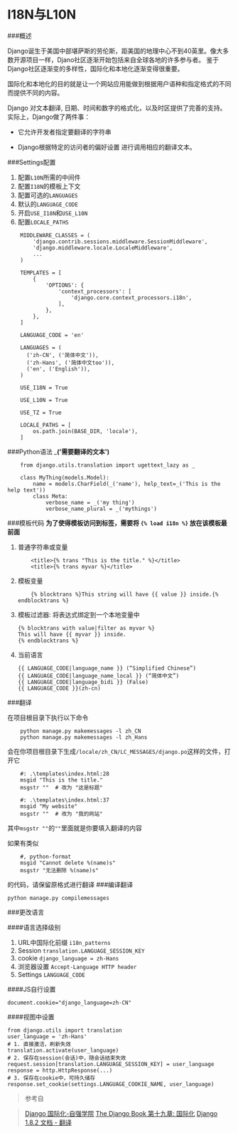 I18N与L10N
===
###概述

Django诞生于美国中部堪萨斯的劳伦斯，距美国的地理中心不到40英里。像大多数开源项目一样，Djano社区逐渐开始包括来自全球各地的许多参与者。 鉴于Django社区逐渐变的多样性，国际化和本地化逐渐变得很重要。

国际化和本地化的目的就是让一个网站应用能做到根据用户语种和指定格式的不同而提供不同的内容。

Django 对文本翻译, 日期、时间和数字的格式化，以及时区提供了完善的支持。实际上，Django做了两件事：

+ 它允许开发者指定要翻译的字符串

+ Django根据特定的访问者的偏好设置 进行调用相应的翻译文本。

###Settings配置
1. 配置`L10N`所需的中间件
2. 配置`I18N`的模板上下文
3. 配置可选的`LANGUAGES`
4. 默认的`LANGUAGE_CODE`
5. 开启`USE_I18N`和`USE_L10N`
6. 配置`LOCALE_PATHS`

```
	MIDDLEWARE_CLASSES = (
        'django.contrib.sessions.middleware.SessionMiddleware',
	    'django.middleware.locale.LocaleMiddleware',
	    ...
	)

	TEMPLATES = [
	    {
	        'OPTIONS': {
	            'context_processors': [
	                'django.core.context_processors.i18n',
	            ],
	        },
	    },
	]

	LANGUAGE_CODE = 'en'

	LANGUAGES = (
	  ('zh-CN', ('简体中文')),
	  ('zh-Hans', ('简体中文too')),
	  ('en', ('English')),
	)

	USE_I18N = True

	USE_L10N = True

	USE_TZ = True

	LOCALE_PATHS = [
	    os.path.join(BASE_DIR, 'locale'),
	]
```
###Python语法
___('需要翻译的文本')__

```
	from django.utils.translation import ugettext_lazy as _

	class MyThing(models.Model):
	    name = models.CharField(_('name'), help_text=_('This is the help text'))
	    class Meta:
	        verbose_name = _('my thing')
	        verbose_name_plural = _('mythings')
```

###模板代码
__为了使得模板访问到标签，需要将  `{% load i18n %}` 放在该模板最前面__

1. 普通字符串或变量

	```
		<title>{% trans "This is the title." %}</title>
		<title>{% trans myvar %}</title>
	```
2. 模板变量

	```
		{% blocktrans %}This string will have {{ value }} inside.{% endblocktrans %}
	```
3. 模板过滤器: 将表达式绑定到一个本地变量中
	```
	{% blocktrans with value|filter as myvar %}
	This will have {{ myvar }} inside.
	{% endblocktrans %}
	```
4. 当前语言
	```
	{{ LANGUAGE_CODE|language_name }} (“Simplified Chinese”)
	{{ LANGUAGE_CODE|language_name_local }} (“简体中文”)
	{{ LANGUAGE_CODE|language_bidi }} (False)
	{{ LANGUAGE_CODE }}(zh-cn)
	```

###翻译

在项目根目录下执行以下命令

```
	python manage.py makemessages -l zh_CN
	python manage.py makemessages -l zh_Hans
```
会在你项目根目录下生成`/locale/zh_CN/LC_MESSAGES/django.po`这样的文件，打开它

```
	#: .\templates\index.html:28
	msgid "This is the title."
	msgstr ""  # 改为 "这是标题"

	#: .\templates\index.html:37
	msgid "My website"
	msgstr ""  # 改为 "我的网站"
```
其中`msgstr ""`的`""`里面就是你要填入翻译的内容

如果有类似
```
	#, python-format
	msgid "Cannot delete %(name)s"
	msgstr "无法删除 %(name)s"
```
的代码，请保留原格式进行翻译
###编译翻译

	python manage.py compilemessages

###更改语言

####语言选择级别

1. URL中国际化前缀 `i18n_patterns`
2. Session `translation.LANGUAGE_SESSION_KEY`
3. cookie `django_language = zh-Hans`
4. 浏览器设置 `Accept-Language HTTP header`
5. Settings `LANGUAGE_CODE`

####JS自行设置

	document.cookie="django_language=zh-CN"

####视图中设置

	from django.utils import translation
	user_language = 'zh-Hans'
	# 1. 直接激活，刷新失效
	translation.activate(user_language)
	# 2. 保存在session(会话)中，随会话结束失效
	request.session[translation.LANGUAGE_SESSION_KEY] = user_language
	response = http.HttpResponse(...)
	# 3. 保存在cookie中，可持久储存
	response.set_cookie(settings.LANGUAGE_COOKIE_NAME, user_language)

>参考自

>[Django 国际化-自强学院](http://www.ziqiangxuetang.com/django/django-internationalization.html)
>[The Django Book 第十九章: 国际化](http://djangobook.py3k.cn/2.0/chapter19/)
>[Django 1.8.2 文档 - 翻译](http://python.usyiyi.cn/django/topics/i18n/translation.html)

<div id="quickLink">
  <ul>
  </ul>
</div>
<div id="backTop" data-toggle="tooltip" title="飞" ></div>
<script src="files/js/scrollTab.js"></script>